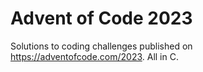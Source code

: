 # Advent of Code 2023

Solutions to coding challenges published on <https://adventofcode.com/2023>.
All in C.

